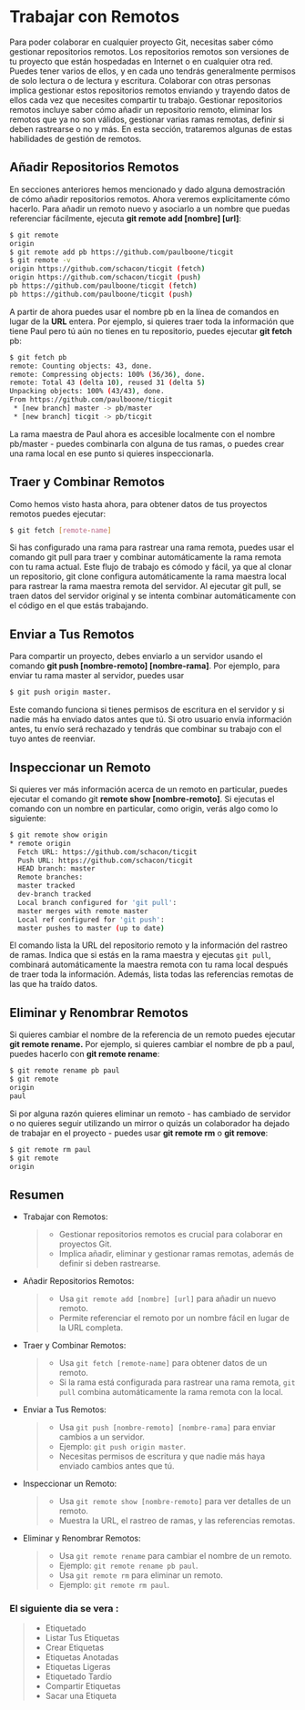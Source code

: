 # Trabajar con Remotos

Para poder colaborar en cualquier proyecto Git, necesitas saber cómo gestionar
repositorios remotos. Los repositorios remotos son versiones de tu proyecto que están
hospedadas en Internet o en cualquier otra red. Puedes tener varios de ellos, y en cada
uno tendrás generalmente permisos de solo lectura o de lectura y escritura. Colaborar
con otras personas implica gestionar estos repositorios remotos enviando y trayendo
datos de ellos cada vez que necesites compartir tu trabajo. Gestionar repositorios
remotos incluye saber cómo añadir un repositorio remoto, eliminar los remotos que ya
no son válidos, gestionar varias ramas remotas, definir si deben rastrearse o no y más.
En esta sección, trataremos algunas de estas habilidades de gestión de remotos.

## Añadir Repositorios Remotos

En secciones anteriores hemos mencionado y dado alguna demostración de cómo añadir
repositorios remotos. Ahora veremos explícitamente cómo hacerlo. Para añadir un remoto
nuevo y asociarlo a un nombre que puedas referenciar fácilmente, ejecuta
**git remote add [nombre] [url]**:

```bash
$ git remote
origin
$ git remote add pb https://github.com/paulboone/ticgit
$ git remote -v
origin https://github.com/schacon/ticgit (fetch)
origin https://github.com/schacon/ticgit (push)
pb https://github.com/paulboone/ticgit (fetch)
pb https://github.com/paulboone/ticgit (push)
```

A partir de ahora puedes usar el nombre pb en la línea de comandos en lugar de la
**URL** entera. Por ejemplo, si quieres traer toda la información que tiene Paul pero tú
aún no tienes en tu repositorio, puedes ejecutar **git fetch** pb:

```bash
$ git fetch pb
remote: Counting objects: 43, done.
remote: Compressing objects: 100% (36/36), done.
remote: Total 43 (delta 10), reused 31 (delta 5)
Unpacking objects: 100% (43/43), done.
From https://github.com/paulboone/ticgit
 * [new branch] master -> pb/master
 * [new branch] ticgit -> pb/ticgit
```

La rama maestra de Paul ahora es accesible localmente con el nombre pb/master -
puedes combinarla con alguna de tus ramas, o puedes crear una rama local en ese
punto si quieres inspeccionarla.

## Traer y Combinar Remotos

Como hemos visto hasta ahora, para obtener datos de tus proyectos remotos puedes
ejecutar:

```bash
$ git fetch [remote-name]
```

Si has configurado una rama para rastrear una rama remota, puedes usar el comando git pull para traer
y combinar automáticamente la rama remota con tu rama actual. Este flujo de trabajo es cómodo y
fácil, ya que al clonar un repositorio, git clone configura automáticamente la rama maestra local
para rastrear la rama maestra remota del servidor. Al ejecutar git pull, se traen datos del servidor
original y se intenta combinar automáticamente con el código en el que estás trabajando.

## Enviar a Tus Remotos

Para compartir un proyecto, debes enviarlo a un servidor usando el comando
**git push [nombre-remoto] [nombre-rama]**. Por ejemplo, para enviar tu rama master al servidor,
puedes usar

```bash
$ git push origin master.
```

Este comando funciona si tienes permisos de escritura en el servidor y si nadie más ha enviado datos
antes que tú. Si otro usuario envía información antes, tu envío será rechazado y tendrás que combinar
su trabajo con el tuyo antes de reenviar.

## Inspeccionar un Remoto

Si quieres ver más información acerca de un remoto en particular, puedes ejecutar el
comando git **remote show [nombre-remoto]**. Si ejecutas el comando con un nombre en
particular, como origin, verás algo como lo siguiente:

```bash
$ git remote show origin
* remote origin
  Fetch URL: https://github.com/schacon/ticgit
  Push URL: https://github.com/schacon/ticgit
  HEAD branch: master
  Remote branches:
  master tracked
  dev-branch tracked
  Local branch configured for 'git pull':
  master merges with remote master
  Local ref configured for 'git push':
  master pushes to master (up to date)
```

El comando lista la URL del repositorio remoto y la información del rastreo de ramas.
Indica que si estás en la rama maestra y ejecutas `git pull`, combinará automáticamente la
maestra remota con tu rama local después de traer toda la información. Además, lista todas las
referencias remotas de las que ha traído datos.

## Eliminar y Renombrar Remotos

Si quieres cambiar el nombre de la referencia de un remoto puedes ejecutar
**git remote rename.** Por ejemplo, si quieres cambiar el nombre de pb a paul, puedes hacerlo con
**git remote rename**:

```bash
$ git remote rename pb paul
$ git remote
origin
paul
```

Si por alguna razón quieres eliminar un remoto - has cambiado de servidor o no
quieres seguir utilizando un mirror o quizás un colaborador ha dejado de trabajar en el
proyecto - puedes usar **git remote rm** o **git remove**:

```bash
$ git remote rm paul
$ git remote
origin
```

## Resumen

- Trabajar con Remotos:

  > - Gestionar repositorios remotos es crucial para colaborar en proyectos Git.
  > - Implica añadir, eliminar y gestionar ramas remotas, además de definir si deben rastrearse.

- Añadir Repositorios Remotos:

  > - Usa `git remote add [nombre] [url]` para añadir un nuevo remoto.
  > - Permite referenciar el remoto por un nombre fácil en lugar de la URL completa.

- Traer y Combinar Remotos:

  > - Usa `git fetch [remote-name]` para obtener datos de un remoto.
  > - Si la rama está configurada para rastrear una rama remota, `git pull` combina automáticamente la rama remota con la local.

- Enviar a Tus Remotos:

  > - Usa `git push [nombre-remoto] [nombre-rama]` para enviar cambios a un servidor.
  > - Ejemplo: `git push origin master`.
  > - Necesitas permisos de escritura y que nadie más haya enviado cambios antes que tú.

- Inspeccionar un Remoto:

  > - Usa `git remote show [nombre-remoto]` para ver detalles de un remoto.
  > - Muestra la URL, el rastreo de ramas, y las referencias remotas.

- Eliminar y Renombrar Remotos:
  > - Usa `git remote rename` para cambiar el nombre de un remoto.
  > - Ejemplo: `git remote rename pb paul`.
  > - Usa `git remote rm` para eliminar un remoto.
  > - Ejemplo: `git remote rm paul`.

### El siguiente dia se vera :

> - Etiquetado
> - Listar Tus Etiquetas
> - Crear Etiquetas
> - Etiquetas Anotadas
> - Etiquetas Ligeras
> - Etiquetado Tardío
> - Compartir Etiquetas
> - Sacar una Etiqueta
